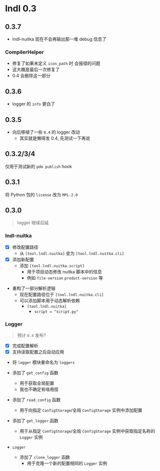 # lndl 0.3

## 0.3.7

- lndl-nuitka 现在不会再输出那一堆 debug 信息了

### CompilerHelper

- 修复了如果未定义 `icon_path` 时 会报错的问题
- 这大概是最后一次修复了
- 0.4 会删除这一部分

## 0.3.6

- logger 的 `info` 更白了

## 0.3.5

- 向后移植了一些 `0.4` 的 logger 改动
  - 其实就是懒得发 0.4, 先测试一下再说

## 0.3.2/3/4

仅用于测试新的 `pdm publish` hook

## 0.3.1

将 Python 包的 `license` 改为 `MPL-2.0`

## 0.3.0

> logger 继续后延

### lndl-nuitka

- [x] 修改配置路径
  - 从 `[tool.lndl.nuitka]` 变为 `[tool.lndl.nuitka.cli]`
- [x] 添加新配置
  - 添加 `[tool.lndl.nuitka.script]`
    - 用于项目动态修改 nuitka 脚本中的信息
    - 例如 `file-version` `product-version` 等

- 重构了一部分解析逻辑
  - 现在配置路径位于 `[tool.lndl.nuitka.cli]`
  - 可以添加脚本用于动态解析依赖
    - `[tool.lndl.nuitka]`
      - `script = "script.py"`

### Logger

> 预计 `0.4` 发布?

- [x] 完成配置解析
- [x] 支持读取配置之后自动应用

- 将 `logger` 模块重命名为 `loggers`

- 添加了 `get_config` 函数
  - 用于获取全局配置
  - 我也不确定有啥用捏
- 添加了 `read_config` 函数
  - 用于向指定 `ConfigStorage`/全局 `ConfigStorage` 实例中添加配置
- 添加了 `get_logger` 函数
  - 用于从指定 `ConfigStorage`/全局 `ConfigStorage` 实例中获取指定名称的 `Logger` 实例
- `Logger`
  - 添加了 `clone_logger` 函数
    - 用于克隆一个新的配置相同的 `Logger` 实例

